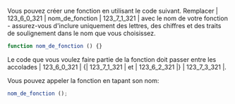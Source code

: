Vous pouvez créer une fonction en utilisant le code suivant. Remplacer | 123_6_0_321 | nom_de_fonction | 123_7_1_321 | avec le nom de votre fonction - assurez-vous d'inclure uniquement des lettres, des chiffres et des traits de soulignement dans le nom que vous choisissez.

```javascript
function nom_de_fonction () {}
```

Le code que vous voulez faire partie de la fonction doit passer entre les accolades | 123_6_0_321 | {| 123_7_1_321 | et | 123_6_2_321 |} | 123_7_3_321 |.

Vous pouvez appeler la fonction en tapant son nom:

```javascript
nom_de_fonction ();
```